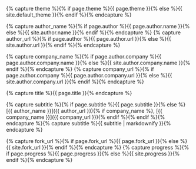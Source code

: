 {% capture theme %}{% if page.theme %}{{ page.theme }}{% else %}{{ site.default_theme }}{% endif %}{% endcapture %}

{% capture author_name %}{% if page.author %}{{ page.author.name }}{% else %}{{ site.author.name }}{% endif %}{% endcapture %}
{% capture author_url  %}{% if page.author %}{{ page.author.url }}{% else %}{{ site.author.url }}{% endif %}{% endcapture %}

{% capture company_name %}{% if page.author.company %}{{ page.author.company.name }}{% else %}{{ site.author.company.name }}{% endif %}{% endcapture %}
{% capture company_url  %}{% if page.author.company %}{{ page.author.company.url }}{% else %}{{ site.author.company.url }}{% endif %}{% endcapture %}

{% capture title %}{{ page.title }}{% endcapture %}

{% capture subtitle %}{% if page.subtitle %}{{ page.subtitle }}{% else %}[{{ author_name }}]({{ author_url }}){% if company_name %}, [{{ company_name }}]({{ company_url }}){% endif %}{% endif %}{% endcapture %}{% capture subtitle %}{{ subtitle | markdownify }}{% endcapture %}

{% capture fork_url %}{% if page.fork_url %}{{ page.fork_url }}{% else %}{{ site.fork_url }}{% endif %}{% endcapture %}
{% capture progress %}{% if page.progress %}{{ page.progress }}{% else %}{{ site.progress }}{% endif %}{% endcapture %}
